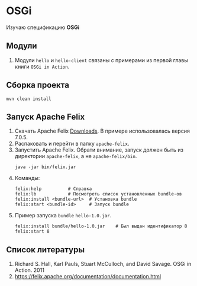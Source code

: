 # OSGi

Изучаю спецификацию __OSGi__

## Модули

1. Модули `hello` и `hello-client` связаны с примерами из первой главы книги `OSGi in Action`.

## Сборка проекта

~~~
mvn clean install
~~~

## Запуск Apache Felix

1. Скачать Apache Felix [Downloads](https://felix.apache.org/documentation/downloads.html).
   В примере использовалась версия 7.0.5.
2. Распаковать и перейти в папку `apache-felix`.
3. Запустить Apache Felix. Обрати внимание, запуск должен быть из директории `apache-felix`, а не `apache-felix/bin`.
   ~~~
   java -jar bin/felix.jar
   ~~~
4. Команды:
   ~~~
   felix:help          # Справка
   felix:lb            # Посмотреть список установленных bundle-ов
   felix:install <bundle-url>  # Установка bundle
   felix:start <bundle-id>     # Запуск bundle
   ~~~
5. Пример запуска `bundle` `hello-1.0.jar`.
   ~~~
   felix:install bundle/hello-1.0.jar    # Был выдан идентификатор 8
   felix:start 8
   ~~~

## Список литературы

1. Richard S. Hall, Karl Pauls, Stuart McCulloch, and David Savage. OSGi in Action. 2011
2. https://felix.apache.org/documentation/documentation.html

